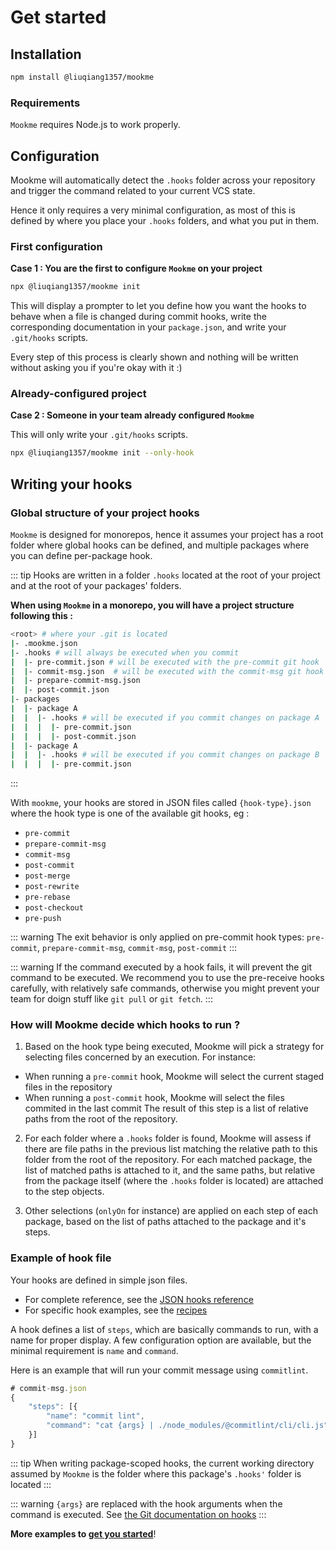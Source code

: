 # Get started

## Installation

```bash
npm install @liuqiang1357/mookme
```

### Requirements

`Mookme` requires Node.js to work properly.

## Configuration

Mookme will automatically detect the `.hooks` folder across your repository and trigger the command related to your current VCS state.

Hence it only requires a very minimal configuration, as most of this is defined by where you place your `.hooks` folders, and what you put in them.

### First configuration

**Case 1 : You are the first to configure `Mookme` on your project**

```bash
npx @liuqiang1357/mookme init
```

This will display a prompter to let you define how you want the hooks to behave when a file is changed during commit hooks, write the corresponding documentation in your `package.json`, and write your `.git/hooks` scripts.

Every step of this process is clearly shown and nothing will be written without asking you if you're okay with it :)

### Already-configured project

**Case 2 : Someone in your team already configured `Mookme`**

This will only write your `.git/hooks` scripts.

```bash
npx @liuqiang1357/mookme init --only-hook
```

## Writing your hooks

### Global structure of your project hooks

`Mookme` is designed for monorepos, hence it assumes your project has a root folder where global hooks can be defined,
and multiple packages where you can define per-package hook.

::: tip
Hooks are written in a folder `.hooks` located at the root of your project and at the root of your packages' folders.

**When using `Mookme` in a monorepo, you will have a project structure following this :**

```bash
<root> # where your .git is located
|- .mookme.json
|- .hooks # will always be executed when you commit
|  |- pre-commit.json # will be executed with the pre-commit git hook
|  |- commit-msg.json  # will be executed with the commit-msg git hook
|  |- prepare-commit-msg.json
|  |- post-commit.json
|- packages
|  |- package A
|  |  |- .hooks # will be executed if you commit changes on package A
|  |  |  |- pre-commit.json
|  |  |  |- post-commit.json
|  |- package A
|  |  |- .hooks # will be executed if you commit changes on package B
|  |  |  |- pre-commit.json
```

:::

With `mookme`, your hooks are stored in JSON files called `{hook-type}.json` where the hook type is one of the
available git hooks, eg :

- `pre-commit`
- `prepare-commit-msg`
- `commit-msg`
- `post-commit`
- `post-merge`
- `post-rewrite`
- `pre-rebase`
- `post-checkout`
- `pre-push`

::: warning
The exit behavior is only applied on pre-commit hook types: `pre-commit`, `prepare-commit-msg`, `commit-msg`, `post-commit`
:::

::: warning
If the command executed by a hook fails, it will prevent the git command to be executed. We recommend you to use the pre-receive hooks carefully, with relatively safe commands, otherwise you might prevent your team for doign stuff like `git pull` or `git fetch`.
:::

### How will Mookme decide which hooks to run ?

1. Based on the hook type being executed, Mookme will pick a strategy for selecting files concerned by an execution. For instance:

- When running a `pre-commit` hook, Mookme will select the current staged files in the repository
- When running a `post-commit` hook, Mookme will select the files commited in the last commit
The result of this step is a list of relative paths from the root of the repository.

<!-- markdownlint-disable MD001 MD029 -->
2. For each folder where a `.hooks` folder is found, Mookme will assess if there are file paths in the previous list matching the relative path to this folder from the root of the repository. For each matched package, the list of matched paths is attached to it, and the same paths, but relative from the package itself (where the `.hooks` folder is located) are attached to the step objects.

<!-- markdownlint-disable MD001 MD029 -->
3. Other selections (`onlyOn` for instance) are applied on each step of each package, based on the list of paths attached to the package and it's steps.

### Example of hook file

Your hooks are defined in simple json files.

- For complete reference, see the [JSON hooks reference](/references/#hook-files)
- For specific hook examples, see the [recipes](/examples)

A hook defines a list of `steps`, which are basically commands to run, with a name for proper display. A few
configuration option are available, but the minimal requirement is `name` and `command`.

Here is an example that will run your commit message using `commitlint`.

```js
# commit-msg.json
{
    "steps": [{
        "name": "commit lint",
        "command": "cat {args} | ./node_modules/@commitlint/cli/cli.js"
    }]
}
```

::: tip
When writing package-scoped hooks, the current working directory assumed by `Mookme` is the folder where this
package's `.hooks'` folder is located
:::

::: warning
`{args}` are replaced with the hook arguments when the command is executed. See [the  Git documentation on hooks](https://git-scm.com/book/en/v2/Customizing-Git-Git-Hooks)
:::

**More examples to [get you started](./docs/hooks-examples/index.md)**!
